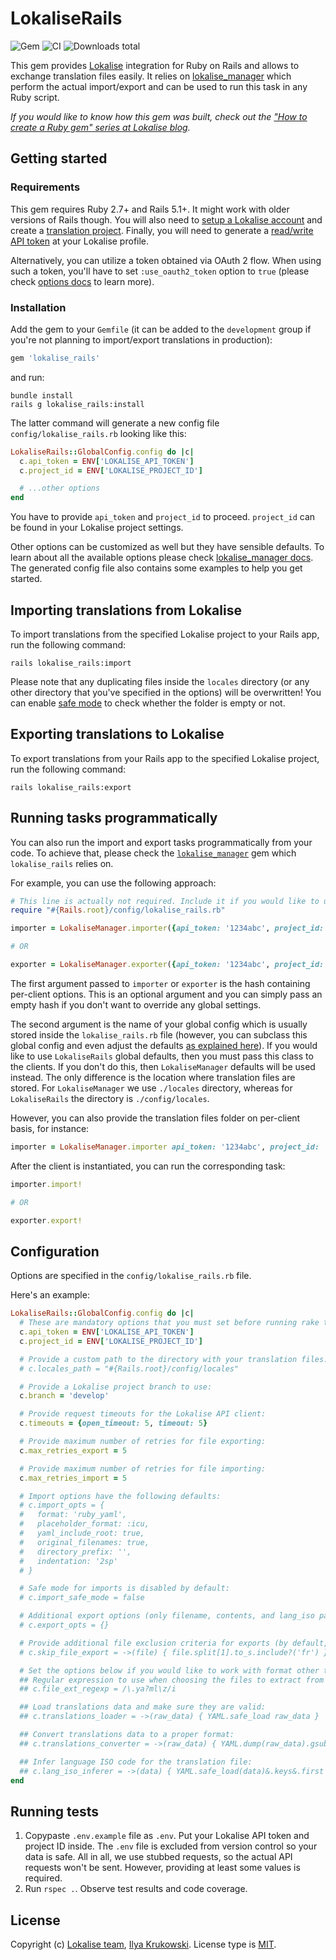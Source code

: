 # LokaliseRails

![Gem](https://img.shields.io/gem/v/lokalise_rails)
![CI](https://github.com/bodrovis/lokalise_rails/actions/workflows/ci.yml/badge.svg)
![Downloads total](https://img.shields.io/gem/dt/lokalise_rails)

This gem provides [Lokalise](http://lokalise.com) integration for Ruby on Rails and allows to exchange translation files easily. It relies on [lokalise_manager](https://github.com/bodrovis/lokalise_manager) which perform the actual import/export and can be used to run this task in any Ruby script.

*If you would like to know how this gem was built, check out the ["How to create a Ruby gem" series at Lokalise blog](https://lokalise.com/blog/create-a-ruby-gem-basics/).*

## Getting started

### Requirements

This gem requires Ruby 2.7+ and Rails 5.1+. It might work with older versions of Rails though. You will also need to [setup a Lokalise account](https://app.lokalise.com/signup) and create a [translation project](https://docs.lokalise.com/en/articles/1400460-projects). Finally, you will need to generate a [read/write API token](https://docs.lokalise.com/en/articles/1929556-api-tokens) at your Lokalise profile.

Alternatively, you can utilize a token obtained via OAuth 2 flow. When using such a token, you'll have to set `:use_oauth2_token` option to `true` (please check [options docs](https://github.com/bodrovis/lokalise_manager#common-config) to learn more).

### Installation

Add the gem to your `Gemfile` (it can be added to the `development` group if you're not planning to import/export translations in production):

```ruby
gem 'lokalise_rails'
```

and run:

```
bundle install
rails g lokalise_rails:install
```

The latter command will generate a new config file `config/lokalise_rails.rb` looking like this:

```ruby
LokaliseRails::GlobalConfig.config do |c|
  c.api_token = ENV['LOKALISE_API_TOKEN']
  c.project_id = ENV['LOKALISE_PROJECT_ID']

  # ...other options
end
```

You have to provide `api_token` and `project_id` to proceed. `project_id` can be found in your Lokalise project settings.

Other options can be customized as well but they have sensible defaults. To learn about all the available options please check [lokalise_manager docs](https://github.com/bodrovis/lokalise_manager#configuration). The generated config file also contains some examples to help you get started.

## Importing translations from Lokalise

To import translations from the specified Lokalise project to your Rails app, run the following command:

```
rails lokalise_rails:import
```

Please note that any duplicating files inside the `locales` directory (or any other directory that you've specified in the options) will be overwritten! You can enable [safe mode](https://github.com/bodrovis/lokalise_manager#import-config) to check whether the folder is empty or not.

## Exporting translations to Lokalise

To export translations from your Rails app to the specified Lokalise project, run the following command:

```
rails lokalise_rails:export
```

## Running tasks programmatically

You can also run the import and export tasks programmatically from your code. To achieve that, please check the [`lokalise_manager`](https://github.com/bodrovis/lokalise_manager) gem which `lokalise_rails` relies on.

For example, you can use the following approach:

```ruby
# This line is actually not required. Include it if you would like to use your global settings:
require "#{Rails.root}/config/lokalise_rails.rb"

importer = LokaliseManager.importer({api_token: '1234abc', project_id: '123.abc'}, LokaliseRails::GlobalConfig)

# OR

exporter = LokaliseManager.exporter({api_token: '1234abc', project_id: '123.abc'}, LokaliseRails::GlobalConfig)
```

The first argument passed to `importer` or `exporter` is the hash containing per-client options. This is an optional argument and you can simply pass an empty hash if you don't want to override any global settings.

The second argument is the name of your global config which is usually stored inside the `lokalise_rails.rb` file (however, you can subclass this global config and even adjust the defaults [as explained here](https://github.com/bodrovis/lokalise_manager#overriding-defaults)). If you would like to use `LokaliseRails` global defaults, then you must pass this class to the clients. If you don't do this, then `LokaliseManager` defaults will be used instead. The only difference is the location where translation files are stored. For `LokaliseManager` we use `./locales` directory, whereas for `LokaliseRails` the directory is `./config/locales`.

However, you can also provide the translation files folder on per-client basis, for instance:

```ruby
importer = LokaliseManager.importer api_token: '1234abc', project_id: '123.abc', locales_path: "#{Rails.root}/config/locales"
```

After the client is instantiated, you can run the corresponding task:

```ruby
importer.import!

# OR 

exporter.export!
```

## Configuration

Options are specified in the `config/lokalise_rails.rb` file.

Here's an example:

```ruby
LokaliseRails::GlobalConfig.config do |c|
  # These are mandatory options that you must set before running rake tasks:
  c.api_token = ENV['LOKALISE_API_TOKEN']
  c.project_id = ENV['LOKALISE_PROJECT_ID']

  # Provide a custom path to the directory with your translation files:
  # c.locales_path = "#{Rails.root}/config/locales"

  # Provide a Lokalise project branch to use:
  c.branch = 'develop'

  # Provide request timeouts for the Lokalise API client:
  c.timeouts = {open_timeout: 5, timeout: 5}

  # Provide maximum number of retries for file exporting:
  c.max_retries_export = 5

  # Provide maximum number of retries for file importing:
  c.max_retries_import = 5

  # Import options have the following defaults:
  # c.import_opts = {
  #   format: 'ruby_yaml',
  #   placeholder_format: :icu,
  #   yaml_include_root: true,
  #   original_filenames: true,
  #   directory_prefix: '',
  #   indentation: '2sp'
  # }

  # Safe mode for imports is disabled by default:
  # c.import_safe_mode = false

  # Additional export options (only filename, contents, and lang_iso params are provided by default)
  # c.export_opts = {}

  # Provide additional file exclusion criteria for exports (by default, any file with the proper extension will be exported)
  # c.skip_file_export = ->(file) { file.split[1].to_s.include?('fr') }

  # Set the options below if you would like to work with format other than YAML
  ## Regular expression to use when choosing the files to extract from the downloaded archive and upload to Lokalise
  ## c.file_ext_regexp = /\.ya?ml\z/i

  ## Load translations data and make sure they are valid:
  ## c.translations_loader = ->(raw_data) { YAML.safe_load raw_data }

  ## Convert translations data to a proper format:
  ## c.translations_converter = ->(raw_data) { YAML.dump(raw_data).gsub(/\\\\n/, '\n') }

  ## Infer language ISO code for the translation file:
  ## c.lang_iso_inferer = ->(data) { YAML.safe_load(data)&.keys&.first }
end
```

## Running tests

1. Copypaste `.env.example` file as `.env`. Put your Lokalise API token and project ID inside. The `.env` file is excluded from version control so your data is safe. All in all, we use stubbed requests, so the actual API requests won't be sent. However, providing at least some values is required.
2. Run `rspec .`. Observe test results and code coverage.

## License

Copyright (c) [Lokalise team](http://lokalise.com), [Ilya Krukowski](http://bodrovis.tech). License type is [MIT](https://github.com/bodrovis/lokalise_rails/blob/master/LICENSE).
